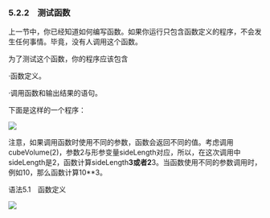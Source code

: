    

### 5.2.2　测试函数

上一节中，你已经知道如何编写函数。如果你运行只包含函数定义的程序，不会发生任何事情。毕竟，没有人调用这个函数。

为了测试这个函数，你的程序应该包含

·函数定义。

·调用函数和输出结果的语句。

下面是这样的一个程序：

![](../Images/image06200.gif)

注意，如果调用函数时使用不同的参数，函数会返回不同的值。考虑调用cubeVolume(2)，参数2与形参变量sideLength对应，所以，在这次调用中sideLength是2，函数计算sideLength**3或者2**3。当函数使用不同的参数调用时，例如10，那么函数计算10**3。

语法5.1　函数定义

![](0-Assets/Epubook/程序员编程语言经典合集（计算机科学丛书5册套装），javapython编程语言含经典教材龙书《编译原理》%20(Bruce%20Eckel%20%20Alfred%20V.%20Aho%20%20Monica%20S.%20Lam%20etc.)%20(Z-Library)/images/image06201.jpeg)